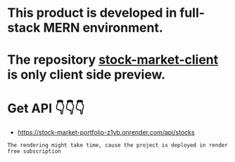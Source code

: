# This product is developed in full-stack MERN environment.
# The repository [stock-market-client](https://github.com/bijay-develops/stock-market-client) is only client side preview.

# Get API  👇👇👇
- https://stock-market-portfolio-z1yb.onrender.com/api/stocks
  
` The rendering might take time, cause the project is deployed in render free subscription `



